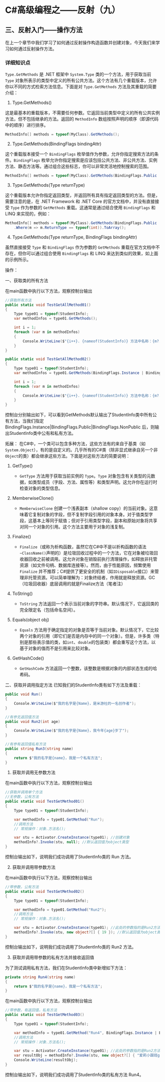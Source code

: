 # C#高级编程之——反射（九）

## 三、反射入门——操作方法

在上一个章节中我们学习了如何通过反射操作构造函数并创建对象，今天我们来学习如何通过反射操作方法。

### 详细知识点

`Type.GetMethods` 是 .NET 框架中 `System.Type` 类的一个方法，用于获取当前 `Type` 对象所表示的类型中定义的所有公共方法。这个方法有几个重载版本，允许你以不同的方式检索方法信息。下面是对 `Type.GetMethods` 方法及其重载的简要介绍：

1. Type.GetMethods()

这是最基本的重载版本，不需要任何参数。它返回当前类型中定义的所有公共实例方法，但不包括继承的方法。返回的 `MethodInfo` 数组按照声明的顺序（即源代码中的顺序）进行排序。

```csharp
MethodInfo[] methods = typeof(MyClass).GetMethods();
```

2. Type.GetMethods(BindingFlags bindingAttr)

这个重载版本接受一个 `BindingFlags` 枚举值作为参数，允许你指定搜索方法的条件。`BindingFlags` 枚举允许你指定搜索是应该包括公共方法、非公共方法、实例方法、静态方法等。通过组合这些标志，你可以非常灵活地控制搜索的范围。

```csharp
MethodInfo[] methods = typeof(MyClass).GetMethods(BindingFlags.Public | BindingFlags.NonPublic | BindingFlags.Static);
```

3. Type.GetMethods(Type returnType)

这个重载版本允许你指定返回类型，并返回所有具有指定返回类型的方法。但是，需要注意的是，在 .NET Framework 和 .NET Core 的官方文档中，并没有直接接受 `Type` 作为参数的 `GetMethods` 重载。这通常是通过结合使用 `BindingFlags` 和 LINQ 来实现的，例如：

```csharp
MethodInfo[] methods = typeof(MyClass).GetMethods(BindingFlags.Public | BindingFlags.Instance)
    .Where(m => m.ReturnType == typeof(int)).ToArray();
```

4. Type.GetMethods(Type returnType, BindingFlags bindingAttr)

虽然直接接受 `Type` 和 `BindingFlags` 作为参数的 `GetMethods` 重载在官方文档中不存在，但你可以通过组合使用 `BindingFlags` 和 LINQ 来达到类似的效果，如上面的示例所示。


操作：

一、获取类的所有方法

在main函数中执行以下方法，观察控制台输出

```csharp
//获取所有方法
public static void TestGetAllMethod01()
{
    Type type01 = typeof(StudentInfo);
    var methodInfos = type01.GetMethods();

    int i = 1;
    foreach (var m in methodInfos)
    {
        Console.WriteLine($"{i++}. {nameof(StudentInfo)} 方法中名称：{m?.Name},返回值类型：{m?.ReturnType}");
    }
}

public static void TestGetAllMethod02()
{
    Type type01 = typeof(StudentInfo);
    var methodInfos = type01.GetMethods(BindingFlags.Instance | BindingFlags.Public | BindingFlags.NonPublic);

    int i = 1;
    foreach (var m in methodInfos)
    {
        Console.WriteLine($"{i++}. {nameof(StudentInfo)} 方法中名称：{m?.Name},返回值类型：{m?.ReturnType}");
    }
}

```

控制台分别输出如下，可以看到GetMethods默认输出了StudentInfo类中所有公有方法，当我们指定 BindingFlags.Instance|BindingFlags.Public|BindingFlags.NonPublic 后，则输出StudentInfo类中公有和私有方法。

拓展：
在C#中，一个类可以包含多种方法，这些方法有的来自于基类（如`System.Object`），有的是自定义的。几乎所有的C#类（除非显式继承自另一个非`Object`的类）都会继承这些方法。下面是对这些方法的简要说明：

1. GetType()
   - `GetType` 方法用于获取当前实例的 `Type`。`Type` 对象包含有关类型的元数据，如类型成员（字段、方法、属性等）和类型声明。这允许你在运行时检查对象的类型信息。

2. MemberwiseClone()
   - `MemberwiseClone` 创建一个浅表副本（shallow copy）的当前对象。这意味着它复制对象的字段，但不复制字段引用的对象本身。对于值类型字段，这基本上等同于赋值；但对于引用类型字段，副本和原始对象将共享对同一个对象的引用。这个方法主要用于对象的浅复制。

3. Finalize()
   - `Finalize`（或称为析构函数，虽然它在C#中不是以析构函数的语法`~ClassName()`声明的）是垃圾回收过程中的一个方法，它在对象被垃圾回收器回收之前被调用。这允许对象在销毁前执行清理操作，如释放非托管资源（如文件句柄、数据库连接等）。然而，由于性能原因，频繁使用 `Finalize` 并不推荐；C#提供了更安全的机制（如`IDisposable`接口）来管理非托管资源。可以简单理解为：对象终结者，作用就是释放资源。GC（垃圾回收器）底层调用的就是Finalize方法（笔者注）

4. ToString()
   - `ToString` 方法返回一个表示当前对象的字符串。默认情况下，它返回类的完全限定名（包括命名空间）。

5. Equals(object obj)
   - `Equals` 方法用于确定指定的对象是否等于当前对象。默认情况下，它比较两个对象的引用（即它们是否是内存中的同一个对象）。但是，许多类（特别是那些表示值的类，如`int`、`double`的包装类）都会重写这个方法，以基于对象的值而不是引用来比较对象。

6. GetHashCode()
   - `GetHashCode` 方法返回一个整数，该整数是根据对象的内部状态生成的哈希码。

二、获取并调用指定方法
已知我们的StudentInfo类有如下方法及重载：

```csharp
public void Run()
{
    Console.WriteLine($"我的名字是{Name}，是米游社的一名创作者");
}

//有参无返回值方法
public void Run2(int age)
{
    Console.WriteLine($"我的名字是{Name}，我今年{age}岁了");
}

//有参有返回值私有方法
public string Run3(string name)
{
    return $"我的名字是{name}，我是一个私有方法";
}
```

1. 获取并调用无参数方法

在main函数中执行以下方法，观察控制台输出

```csharp
//获取并调用单个方法
//无参数，公有方法
public static void TestGetMethod01()
{
    Type type01 = typeof(StudentInfo);

    var methodInfo = type01.GetMethod("Run");
    //调用方法
    // 常规操作：对象.方法名();

    var stu = Activator.CreateInstance(type01); //创建对象
    methodInfo?.Invoke(stu, null); //默认返回值为object类型
}
```

控制台输出如下，说明我们成功调用了StudentInfo类的 Run 方法。

2. 获取并调用带参数方法

在main函数中执行以下方法，观察控制台输出

```csharp
//带参数，公有方法
public static void TestGetMethod02()
{
    Type type01 = typeof(StudentInfo);

    var methodInfo = type01.GetMethod("Run2");
    //调用方法
    // 常规操作：对象.方法名();

    var stu = Activator.CreateInstance(type01); //此处的参数指的是Run2方法的参数age
    methodInfo?.Invoke(stu, new object?[] { 19 }); //默认返回值为object类型
}
```

控制台输出如下，说明我们成功调用了StudentInfo类的 Run2 方法。

3. 获取并调用带参数的私有方法并接收返回值

为了测试调用私有方法，我们在StudentInfo类中新增如下方法：

```csharp
private string Run4(string name)
{
    return $"我的名字是{name}，我是一个私有方法";
}
```

在main函数中执行以下方法，观察控制台输出

```csharp
//带参数，有返回值，私有方法
public static void TestGetMethod03()
{
    Type type01 = typeof(StudentInfo);

    var methodInfo = type01.GetMethod("Run4", BindingFlags.Instance | BindingFlags.NonPublic); //私有方法
    //调用方法
    // 常规操作：对象.方法名();

    var stu = Activator.CreateInstance(type01); //此处的参数指的是Run2方法的参数age
    var resultObj = methodInfo?.Invoke(stu, new object?[] { "爱莉小跟班gaolx" }); //默认返回值为object类型
    Console.WriteLine(resultObj);
}
```

控制台输出如下，说明我们成功调用了StudentInfo类的私有方法 Run4。
